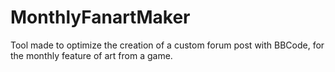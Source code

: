 # MonthlyFanartMaker
Tool made to optimize the creation of a custom forum post with BBCode, for the monthly feature of art from a game.

